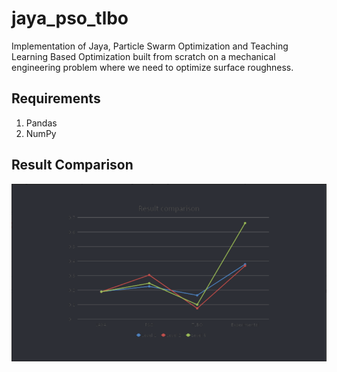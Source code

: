 # jaya_pso_tlbo
Implementation of Jaya, Particle Swarm Optimization and Teaching Learning Based Optimization built from scratch on a mechanical engineering problem where we need to optimize surface roughness. 

## Requirements
1. Pandas
2. NumPy

## Result Comparison
![demo](result_comparison.png)
